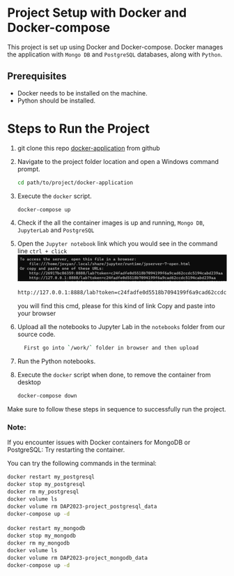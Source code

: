 # Project Setup with Docker and Docker-compose

This project is set up using Docker and Docker-compose. Docker manages the application with `Mongo DB` and `PostgreSQL` databases, along with `Python`.

## Prerequisites
- Docker needs to be installed on the machine.
- Python should be installed.

# Steps to Run the Project

1. git clone this repo [docker-application](https://github.com/ajivishwam/docker-application.git) from github

2. Navigate to the project folder location and open a Windows command prompt.

    ```bash
    cd path/to/project/docker-application
    ```

3. Execute the `docker` script.

    ```bash
    docker-compose up
    ```

4. Check if the all the container images is up and running, `Mongo DB`, `JupyterLab` and `PostgreSQL`

5. Open the `Jupyter notebook` link which you would see in the command line `ctrl + click`
![Alt text](image.png)
    ```bash
    http://127.0.0.1:8888/lab?token=c24fadfe0d5518b7094199f6a9cad62ccdc5194cabd239aa
    ```
    you will find this cmd, please for this kind of link
    Copy and paste into your browser
6. Upload all the notebooks to Jupyter Lab in the `notebooks`  folder from our source code.
    ```bash
      First go into `/work/` folder in browser and then upload
    ```
7. Run the Python notebooks.

8. Execute the `docker` script when done, to remove the container from desktop

    ```bash
    docker-compose down
    ```

Make sure to follow these steps in sequence to successfully run the project.

### Note:
If you encounter issues with Docker containers for MongoDB or PostgreSQL:
Try restarting the container.

You can try the following commands in the terminal:

```bash
docker restart my_postgresql
docker stop my_postgresql
docker rm my_postgresql
docker volume ls
docker volume rm DAP2023-project_postgresql_data
docker-compose up -d

docker restart my_mongodb
docker stop my_mongodb
docker rm my_mongodb
docker volume ls
docker volume rm DAP2023-project_mongodb_data
docker-compose up -d
```
